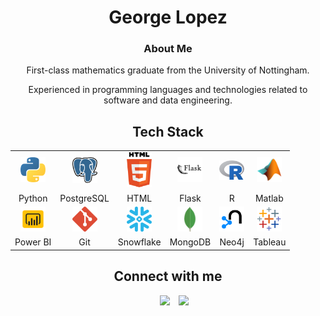 <h1 align="center"> George Lopez </h1>
	<h3 align="center">About Me </h3>
	<p align="center">First-class mathematics graduate from the University of Nottingham.</p>
	<p align="center">Experienced in programming languages and technologies related to software and data engineering.</p>
</h1>

<h2 align="center"> Tech Stack </h2>

<div align="center">
    <table>
    <tr align="center">
        <td><img src="SVG/python.svg" width=40></td>
        <td><img src="SVG/postgresql.svg" width=40></td>
        <td><img src="SVG/html-5.svg" width=40></td>
        <td><img src="SVG/icons8-flask-white-back.svg" width=40></td>
        <td><img src="SVG/Rlogo.svg" width=40></td>
        <td><img src="SVG/icons8-matlab-96.svg" width=40></td>
    </tr>
    <tr align="center">
        <td>Python</td>
        <td>PostgreSQL</td>
        <td>HTML</td>
        <td>Flask</td>
        <td>R</td>
        <td>Matlab</td>
    </tr>
    <tr align="center">
        <td><img src="SVG/icons8-power-bi.svg" width=40></td>
        <td><img src="SVG/git-icon.svg" width=40></td>
        <td><img src="SVG/snowflake-icon.svg" width=40></td>
        <td><img src="SVG/icons8-mongodb-a-cross-platform-document-oriented-database-program-96.png"
         width=40></td>
        <td><img src="SVG/favicon_base_3.png" width=40></td>
        <td><img src="SVG/icons8-tableau-software.svg" width=40></td>
    </tr>
    <tr align="center">
        <td>Power BI</td>
        <td>Git</td>
        <td>Snowflake</td>
        <td>MongoDB</td>
        <td>Neo4j</td>
        <td>Tableau</td>
    </tr>
    </table>

<h2 align="center"> Connect with me </h2>

<p align="center">

 <div align="center" class="icons-social" style="margin-left: 10px;">
        <a style="margin-left: 10px;"  target="_blank" href="https://www.linkedin.com/in/george-benjamin-lopez/">
			<img src="https://img.icons8.com/doodle/40/000000/linkedin--v2.png"></a>
        <a style="margin-left: 10px;" target="_blank" href="https://github.com/georgelopez7">
		<img src="https://img.icons8.com/doodle/40/000000/github--v1.png"></a>
      </div>

</p>
